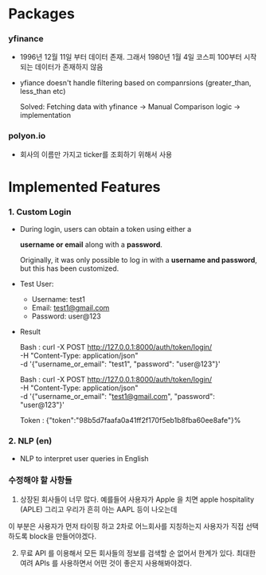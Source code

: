 # Packages

### **yfinance**
  - 1996년 12월 11일 부터 데이터 존재. 그래서 1980년 1월 4일 코스피 100부터 시작되는 데이터가 존재하지 않음

  - yfiance doesn't handle filtering based on companrsions (greater_than, less_than etc)

    Solved: Fetching data with yfinance -> Manual Comparison logic -> implementation
    


### **polyon.io**
  - 회사의 이름만 가지고 ticker를 조회하기 위해서 사용

# Implemented Features

### **1. Custom Login**

- During login, users can obtain a token using either a 

  **username or email** along with a **password**.
  
  Originally, it was only possible to log in with a **username and password**, but this has been customized.

- Test User:
  - Username: test1
  - Email: test1@gmail.com
  - Password: user@123

- Result 

  Bash : curl -X POST http://127.0.0.1:8000/auth/token/login/ \
  -H "Content-Type: application/json" \
  -d '{"username_or_email": "test1", "password": "user@123"}'

  Bash : curl -X POST http://127.0.0.1:8000/auth/token/login/ \
  -H "Content-Type: application/json" \
  -d '{"username_or_email": "test1@gmail.com", "password": "user@123"}'

  Token : {"token":"98b5d7faafa0a41ff2f170f5eb1b8fba60ee8afe"}%

### **2. NLP (en)**

- NLP to interpret user queries in English



### 수정해야 할 사항들 ###

1. 상장된 회사들이 너무 많다. 예를들어 사용자가 Apple 을 치면 apple hospitality (APLE) 그리고 우리가 흔히 아는 AAPL 등이 나오는데

이 부분은 사용자가 먼저 타이핑 하고 2차로 어느회사를 지칭하는지 사용자가 직접 선택하도록 block을 만들어야겠다.

2. 무료 API 를 이용해서 모든 회사들의 정보를 검색할 순 없어서 한계가 있다. 최대한 여려 APIs 를 사용하면서 어떤 것이 좋은지 사용해봐야겠다.
